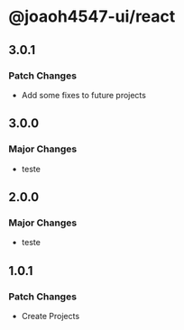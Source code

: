 # @joaoh4547-ui/react

## 3.0.1

### Patch Changes

- Add some fixes to future projects

## 3.0.0

### Major Changes

- teste

## 2.0.0

### Major Changes

- teste

## 1.0.1

### Patch Changes

- Create Projects
